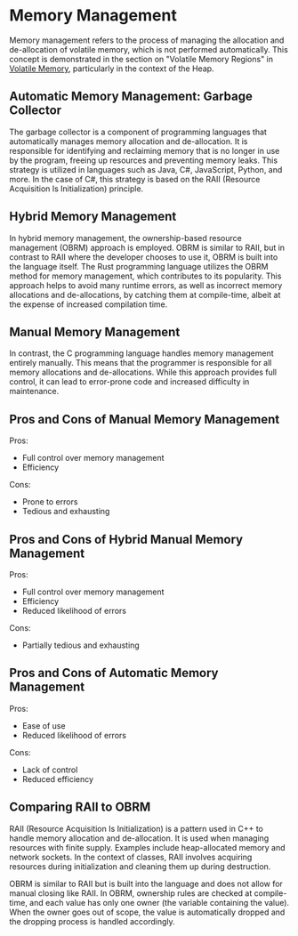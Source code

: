 # Memory Management

Memory management refers to the process of managing the allocation and de-allocation of volatile memory, which is not performed automatically. This concept is demonstrated in the section on "Volatile Memory Regions" in [Volatile Memory](./memories.md#volatile-memory-regions), particularly in the context of the Heap.

## Automatic Memory Management: Garbage Collector

The garbage collector is a component of programming languages that automatically manages memory allocation and de-allocation. It is responsible for identifying and reclaiming memory that is no longer in use by the program, freeing up resources and preventing memory leaks. This strategy is utilized in languages such as Java, C#, JavaScript, Python, and more. In the case of C#, this strategy is based on the RAII (Resource Acquisition Is Initialization) principle.

## Hybrid Memory Management

In hybrid memory management, the ownership-based resource management (OBRM) approach is employed. OBRM is similar to RAII, but in contrast to RAII where the developer chooses to use it, OBRM is built into the language itself. The Rust programming language utilizes the OBRM method for memory management, which contributes to its popularity. This approach helps to avoid many runtime errors, as well as incorrect memory allocations and de-allocations, by catching them at compile-time, albeit at the expense of increased compilation time.

## Manual Memory Management

In contrast, the C programming language handles memory management entirely manually. This means that the programmer is responsible for all memory allocations and de-allocations. While this approach provides full control, it can lead to error-prone code and increased difficulty in maintenance.

## Pros and Cons of Manual Memory Management

Pros:
- Full control over memory management
- Efficiency

Cons:
- Prone to errors
- Tedious and exhausting

## Pros and Cons of Hybrid Manual Memory Management

Pros:
- Full control over memory management
- Efficiency
- Reduced likelihood of errors

Cons:
- Partially tedious and exhausting

## Pros and Cons of Automatic Memory Management

Pros:
- Ease of use
- Reduced likelihood of errors

Cons:
- Lack of control
- Reduced efficiency

## Comparing RAII to OBRM

RAII (Resource Acquisition Is Initialization) is a pattern used in C++ to handle memory allocation and de-allocation. It is used when managing resources with finite supply. Examples include heap-allocated memory and network sockets. In the context of classes, RAII involves acquiring resources during initialization and cleaning them up during destruction.

OBRM is similar to RAII but is built into the language and does not allow for manual closing like RAII. In OBRM, ownership rules are checked at compile-time, and each value has only one owner (the variable containing the value). When the owner goes out of scope, the value is automatically dropped and the dropping process is handled accordingly.
